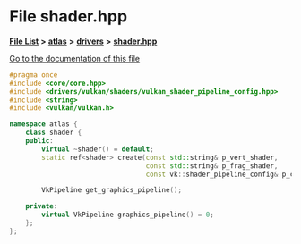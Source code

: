 

# File shader.hpp

[**File List**](files.md) **>** [**atlas**](dir_1e6ffef027cfcf7ded3287660b505c9f.md) **>** [**drivers**](dir_1605561db8076fbb4262fa758aa3edc0.md) **>** [**shader.hpp**](shader_8hpp.md)

[Go to the documentation of this file](shader_8hpp.md)


```C++
#pragma once
#include <core/core.hpp>
#include <drivers/vulkan/shaders/vulkan_shader_pipeline_config.hpp>
#include <string>
#include <vulkan/vulkan.h>

namespace atlas {
    class shader {
    public:
        virtual ~shader() = default;
        static ref<shader> create(const std::string& p_vert_shader,
                                  const std::string& p_frag_shader,
                                  const vk::shader_pipeline_config& p_config);

        VkPipeline get_graphics_pipeline();

    private:
        virtual VkPipeline graphics_pipeline() = 0;
    };
};
```


